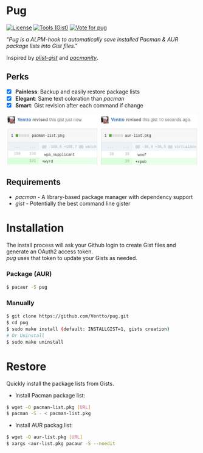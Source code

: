 Pug
===

[![License](https://img.shields.io/badge/license-MIT-blue.svg?style=flat)](https://github.com/Ventto/xpub/blob/master/LICENSE)
[![Tools (Gist)](https://img.shields.io/badge/powered_by-Gist-brightgreen.svg)](https://github.com/defunkt/gist)
[![Vote for pug](https://img.shields.io/badge/AUR-Vote_for-yellow.svg)](https://aur.archlinux.org/packages/pug/)

*"Pug is a ALPM-hook to automatically save installed Pacman & AUR package lists into Gist files."*

Inspired by [*plist-gist*](https://github.com/DerekTBrown/plist-gist) and [*pacmanity*](https://github.com/alexchernokun/pacmanity).

## Perks

* [x] **Painless**: Backup and easily restore package lists
* [x] **Elegant**: Same text coloration than *pacman*
* [x] **Smart**: Gist revision after each command if change

![Gist revisions](doc/revisions.jpg)

## Requirements

* *pacman* - A library-based package manager with dependency support
* *gist* - Potentially the best command line gister

# Installation

The install process will ask your Github login to create Gist files and
generate an OAuth2 access token.<br/>
*pug* uses that token to update your Gists as needed.

### Package (AUR)

```bash
$ pacaur -S pug
```

### Manually

```bash
$ git clone https://github.com/Ventto/pug.git
$ cd pug
$ sudo make install (default: INSTALLGIST=1, gists creation)
# Or Uninstall
$ sudo make uninstall
```

# Restore

Quickly install the package lists from Gists.

* Install Pacman package list:

```bash
$ wget -O pacman-list.pkg [URL]
$ pacman -S - < pacman-list.pkg
```

* Install AUR packag list:

```bash
$ wget -O aur-list.pkg [URL]
$ xargs <aur-list.pkg pacaur -S --noedit
```
